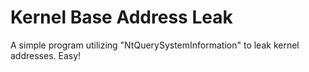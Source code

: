 # Kernel Base Address Leak
 A simple program utilizing "NtQuerySystemInformation" to leak kernel addresses. Easy!
